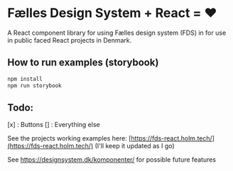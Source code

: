 # Fælles Design System + React = ❤️
A React component library for using Fælles design system (FDS) in for use in public faced React projects in Denmark.

## How to run examples (storybook)

```sh
npm install
npm run storybook
```

## Todo: 

[x] : Buttons
[] : Everything else

See the projects working examples here: [https://fds-react.holm.tech/](https://fds-react.holm.tech/) (I'll keep it updated as I go)

See https://designsystem.dk/komponenter/ for possible future features
